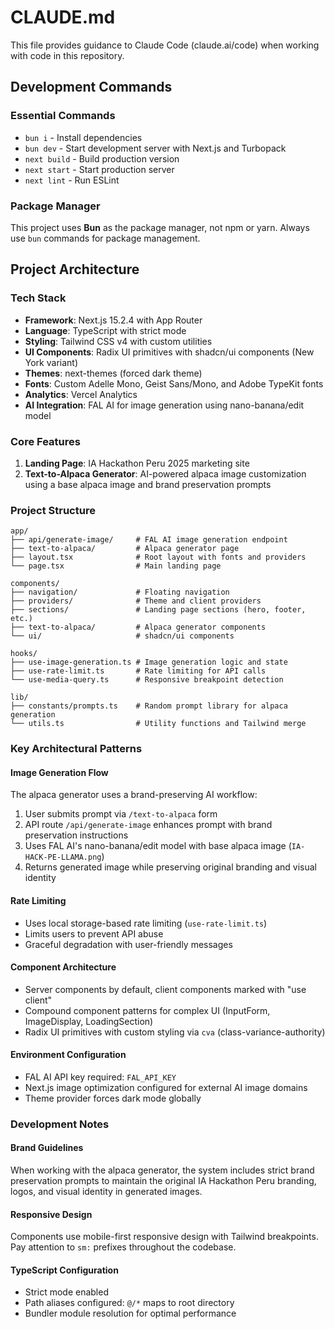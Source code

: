 # CLAUDE.md

This file provides guidance to Claude Code (claude.ai/code) when working with code in this repository.

## Development Commands

### Essential Commands
- `bun i` - Install dependencies
- `bun dev` - Start development server with Next.js and Turbopack
- `next build` - Build production version
- `next start` - Start production server
- `next lint` - Run ESLint

### Package Manager
This project uses **Bun** as the package manager, not npm or yarn. Always use `bun` commands for package management.

## Project Architecture

### Tech Stack
- **Framework**: Next.js 15.2.4 with App Router
- **Language**: TypeScript with strict mode
- **Styling**: Tailwind CSS v4 with custom utilities
- **UI Components**: Radix UI primitives with shadcn/ui components (New York variant)
- **Themes**: next-themes (forced dark theme)
- **Fonts**: Custom Adelle Mono, Geist Sans/Mono, and Adobe TypeKit fonts
- **Analytics**: Vercel Analytics
- **AI Integration**: FAL AI for image generation using nano-banana/edit model

### Core Features
1. **Landing Page**: IA Hackathon Peru 2025 marketing site
2. **Text-to-Alpaca Generator**: AI-powered alpaca image customization using a base alpaca image and brand preservation prompts

### Project Structure
```
app/
├── api/generate-image/     # FAL AI image generation endpoint
├── text-to-alpaca/         # Alpaca generator page
├── layout.tsx              # Root layout with fonts and providers
└── page.tsx                # Main landing page

components/
├── navigation/             # Floating navigation
├── providers/              # Theme and client providers
├── sections/               # Landing page sections (hero, footer, etc.)
├── text-to-alpaca/         # Alpaca generator components
└── ui/                     # shadcn/ui components

hooks/
├── use-image-generation.ts # Image generation logic and state
├── use-rate-limit.ts       # Rate limiting for API calls
└── use-media-query.ts      # Responsive breakpoint detection

lib/
├── constants/prompts.ts    # Random prompt library for alpaca generation
└── utils.ts                # Utility functions and Tailwind merge
```

### Key Architectural Patterns

#### Image Generation Flow
The alpaca generator uses a brand-preserving AI workflow:
1. User submits prompt via `/text-to-alpaca` form
2. API route `/api/generate-image` enhances prompt with brand preservation instructions
3. Uses FAL AI's nano-banana/edit model with base alpaca image (`IA-HACK-PE-LLAMA.png`)
4. Returns generated image while preserving original branding and visual identity

#### Rate Limiting
- Uses local storage-based rate limiting (`use-rate-limit.ts`)
- Limits users to prevent API abuse
- Graceful degradation with user-friendly messages

#### Component Architecture
- Server components by default, client components marked with "use client"
- Compound component patterns for complex UI (InputForm, ImageDisplay, LoadingSection)
- Radix UI primitives with custom styling via `cva` (class-variance-authority)

#### Environment Configuration
- FAL AI API key required: `FAL_API_KEY`
- Next.js image optimization configured for external AI image domains
- Theme provider forces dark mode globally

### Development Notes

#### Brand Guidelines
When working with the alpaca generator, the system includes strict brand preservation prompts to maintain the original IA Hackathon Peru branding, logos, and visual identity in generated images.

#### Responsive Design
Components use mobile-first responsive design with Tailwind breakpoints. Pay attention to `sm:` prefixes throughout the codebase.

#### TypeScript Configuration
- Strict mode enabled
- Path aliases configured: `@/*` maps to root directory
- Bundler module resolution for optimal performance